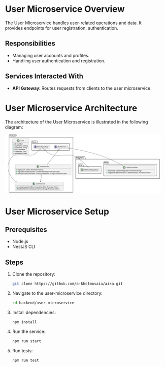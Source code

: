 # User Microservice Overview

The User Microservice handles user-related operations and data. It provides endpoints for user registration, authentication.

## Responsibilities

- Managing user accounts and profiles.
- Handling user authentication and registration.

## Services Interacted With

- **API Gateway**: Routes requests from clients to the user microservice.

# User Microservice Architecture

The architecture of the User Microservice is illustrated in the following diagram:

![Architecture](../res/user-microservice.svg)

# User Microservice Setup

## Prerequisites

- Node.js
- NestJS CLI

## Steps

1. Clone the repository:
    ```sh
    git clone https://github.com/a-kholmovaia/aika.git
    ```

2. Navigate to the user-microservice directory:
    ```sh
    cd backend/user-microservice
    ```

3. Install dependencies:
    ```sh
    npm install
    ```
4. Run the service:
    ```sh
    npm run start
    ```

5. Run tests:
    ```sh
    npm run test
    ```